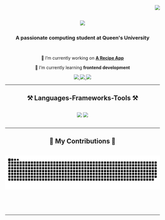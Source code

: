 <img align="right" src="https://visitor-badge.laobi.icu/badge?page_id=adamciszek.adamciszek" />

<h1 align="center">
    <img src="https://readme-typing-svg.herokuapp.com/?font=Righteous&size=35&center=true&vCenter=true&width=500&height=70&duration=4000&lines=Hi+There!+👋;+I'm+Adam+Ciszek!;" />
</h1>

<h3 align="center">A passionate computing student at Queen's University </h3>

<br/>

<div align="center">
 
 🔭 I’m currently working on **[A Recipe App](https://github.com/adamciszek/RecipeHub)**
 
 🌱 I’m currently learning **frontend development**

 </div>
 
<div align="center"> 
  <a href="mailto:ciszek.adam914@gmail.com">
    <img src="https://img.shields.io/badge/Gmail-333333?style=for-the-badge&logo=gmail&logoColor=red" />
  </a>
  <a href="https://linkedin.com/in/adamciszek" target="_blank">
    <img src="https://img.shields.io/badge/LinkedIn-0077B5?style=for-the-badge&logo=linkedin&logoColor=white" target="_blank" />
  </a>
  <a href="https://adamciszek.github.io" target="_blank">
     <img src="https://img.shields.io/badge/Portfolio-FF5722?style=for-the-badge&logo=todoist&logoColor=white" target="_blank" /> <!-- sqlite, safari, google-chrome are other good icon options -->
  </a>
</div>

 <hr/>
 
<h2 align="center">⚒️ Languages-Frameworks-Tools ⚒️</h2>
<br/>
<div align="center">
    <img src="https://skillicons.dev/icons?i=html,css,vscode,github" />
    <img src="https://skillicons.dev/icons?i=python,mongodb,c,java,haskell" /><br>
</div>

<br/>
<hr/>

<div align="center">
  <h2>🐍 My Contributions 🐍</h2>
  <br>
  <img alt="snake eating my contributions" src="https://raw.githubusercontent.com/adamciszek/adamciszek/output/github-contribution-grid-snake.svg" />
  
  <br/><br/><br/>
</div>

<hr/>
<br/>
